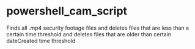 # powershell_cam_script
Finds all .mp4 security footage files and deletes files that are less than a certain time threshold and deletes files that are older than certain dateCreated time threshold
